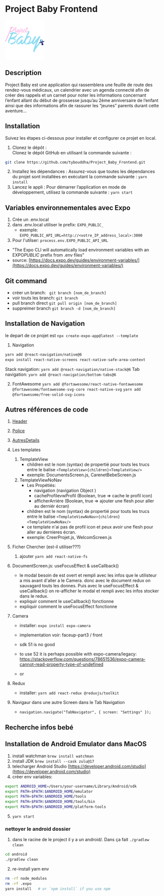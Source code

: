 # Project Baby Frontend

![Project Baby Logo](/assets/images/logo128.png)

## Description

Project Baby est une application qui rassemblera une feuille de route des rendez-vous médicaux, un calendrier avec un agenda connecté afin de créer des rappels et un carnet pour noter les informations concernant l’enfant allant du début de grossesse jusqu’au 2ème anniversaire de l’enfant ainsi que des informations afin de rassurer les “jeunes” parents durant cette aventure...

## Installation

Suivez les étapes ci-dessous pour installer et configurer ce projet en local.

1. Clonez le dépôt :  
   Clonez le dépôt GitHub en utilisant la commande suivante :

```bash
git clone https://github.com/tybouddha/Project_Baby_Frontend.git
```

2. Installez les dépendances :
   Assurez-vous que toutes les dépendances du projet sont installées en exécutant la commande suivante : `yarn install`
3. Lancez le appli :
   Pour démarrer l’application en mode de développement, utilisez la commande suivante : `yarn start`

## Variables environnementales avec Expo

1. Crée un .env.local
2. dans .env.local utiliser le prefix: `EXPO_PUBLIC_`
   - exemple: `EXPO_PUBLIC_API_URL=http://<votre_IP_address_local>:3000`
3. Pour l'utilser: `process.env.EXPO_PUBLIC_API_URL`

- "The Expo CLI will automatically load environment variables with an EXPO*PUBLIC* prefix from .env files"
- source: [https://docs.expo.dev/guides/environment-variables/](https://docs.expo.dev/guides/environment-variables/)

## Git command

- créer un branch: ` git branch [nom_de_branch]`
- voir touts les branch: `git branch`
- pull branch direct `git pull origin [nom_de_branch]`
- suppreimer branch `git branch -d [nom_de_branch]`

## Installation de Navigation

le depart de ce projet est `npx create-expo-app@latest --template`

1. Navigation

```bash
yarn add @react-navigation/native@6
expo install react-native-screens react-native-safe-area-context
```

Stack navigation:
`yarn add @react-navigation/native-stack@6`
Tab navigation:
`yarn add @react-navigation/bottom-tabs@6`

2. FontAwesome
   `yarn add @fortawesome/react-native-fontawesome @fortawesome/fontawesome-svg-core react-native-svg`
   `yarn add @fortawesome/free-solid-svg-icons`

## Autres références de code

1. [Header](./docs/Header.md)
2. [Police](./docs/Police.md)
3. [AutresDetails](./docs/AutresDetails.md)

4. Les templates

   1. TemplateView
      - children est le nom (syntax) de propertié pour touts les trucs entre le balise `<TemplateView>{children}<TemplateView/>`
      - exemple: DocumentsScreen.js, CarenetBebeScreen.js
   2. TemplateViewNoNav
      - Les Propétiés:
        - navigation (navigation Object )
        - cacheProfilevwProfil (Boolean, true => cache le profil icon)
        - afficherArriére (Boolean, true => ajouter une flesh pour aller au derniér écran)
      - children est le nom (syntax) de propertié pour touts les trucs entre le balise `<TemplateViewNoNav>{children}<TemplateViewNoNav/>`
      - ce template n'ai pas de profil icon et peux avoir une flesh pour aller au dernieres écran.
      - exemple: CreerProjet.js, WelcomScreen.js

5. Ficher Chercher (est-il utiliser???)

   1. ajouter `yarn add react-native-fs`

6. DocumentScreen.js: useFocusEffect & useCallback()

   - le modal besoin de est overt et rempli avec les infos que le utilisteur a mis avant d'aller a le Camera. donc avec le document redux on sauvagard touts les donnes. Puis avec le useFocusEffect & useCallback() on re-afficher le modal et rempli avec les infos stocker dans le redux.
   - expliquir comment le useCallback() fonctionne
   - expliquir comment le useFocusEffect fonctionne

7. Camera

   - installer: `expo install expo-camera`
   - implementation voir: faceup-part3 / front

   - sdk 51 is no good
   - to use 52 it is perhaps possible with expo-camera/legacy: https://stackoverflow.com/questions/78651536/expo-camera-cannot-read-property-type-of-undefined
   - or

8. Redux

   - installer: `yarn add react-redux @reduxjs/toolkit`

9. Navigaur dans une autre Screen dans le Tab Navigation

   - `navigation.navigate("TabNavigator", { screen: "Settings" });`

## Recherche infos bebé

## Installation de Android Emulator dans MacOS

1. install watchman `brew install watchman`
2. install JDK `brew install --cask zulu@17`
3. telecharger Android Studio [https://developer.android.com/studio](https://developer.android.com/studio)
4. créer env variables:

```bash
export ANDROID_HOME=/Users/your-username/Library/Android/sdk
export PATH=$PATH:$ANDROID_HOME/emulator
export PATH=$PATH:$ANDROID_HOME/tools
export PATH=$PATH:$ANDROID_HOME/tools/bin
export PATH=$PATH:$ANDROID_HOME/platform-tools
```

5. `yarn start`

### nettoyer le android dossier

1. dans le racine de le project il y a un android/. Dans ça fait `./gradlew clean`

```bash
cd android
./gradlew clean
```

2. re-install yarn env

```bash
rm -rf node_modules
rm -rf .expo
yarn install   # or `npm install` if you use npm
```
